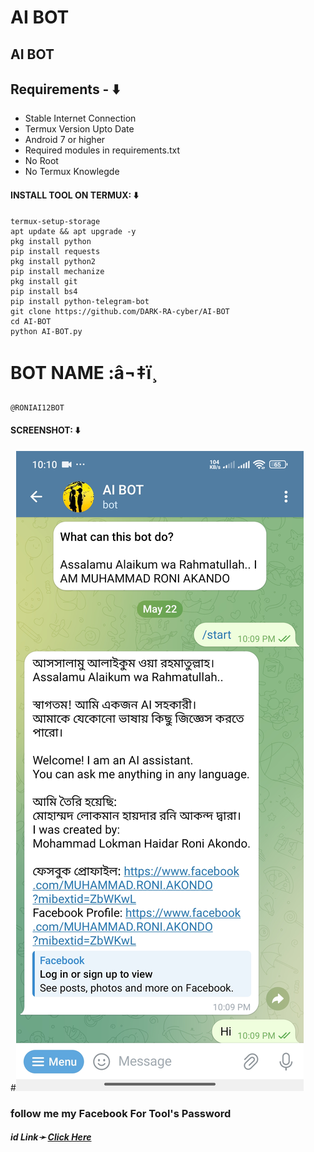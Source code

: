 # AI BOT
## AI BOT

## Requirements - ⬇️
- Stable Internet Connection
- Termux Version Upto Date
- Android 7 or higher
- Required modules in requirements.txt
- No Root
- No Termux Knowlegde


#### INSTALL TOOL ON TERMUX: ⬇️
```
termux-setup-storage
apt update && apt upgrade -y
pkg install python
pip install requests
pkg install python2
pip install mechanize
pkg install git 
pip install bs4
pip install python-telegram-bot
git clone https://github.com/DARK-RA-cyber/AI-BOT
cd AI-BOT
python AI-BOT.py
```

# BOT NAME :â¬‡ï¸
```
@RONIAI12BOT
```


#### SCREENSHOT: ⬇️

#![logo](https://github.com/DARK-RA-cyber/AI-BOT/blob/main/Screenshot_2025-05-22-22-10-30-119_org.telegram.messenges.jpg)
<h3> follow me my Facebook  For Tool's Password</h3>
<h5>id  Link➛ <a href="https://www.facebook.com/MUHAMMAD.RONI.AKONDO?mibextid=ZbWKwL">Click Here</a></h5>

